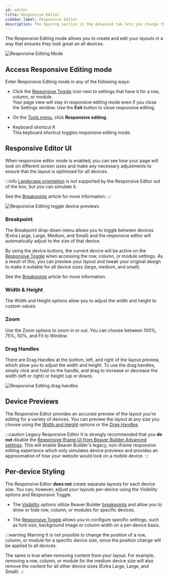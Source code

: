 ```yaml
---
id: editor
title: Responsive Editor
sidebar_label: Responsive Editor
description: The Spacing section in the Advanced tab lets you change the default margin and padding for rows and columns. For modules, you can change the default margin values only.
---
```


The Responsive Editing mode allows you to create and edit your layouts in a way that ensures they look great on all devices.

![Responsive Editing Mode](/img/beaver-builder/responsive-design--responsive-editor--1.jpg)

## Access Responsive Editing mode

Enter Responsive Editing mode in any of the following ways:

* Click the [Responsive Toggle](toggle.md) icon next to settings that have it for a row, column, or module.  
  Your page view will stay in responsive editing mode even if you close the Settings window. Use the **Exit** button to close responsive editing.

* On the [Tools menu](user-interface/tools-menu.md), click **Responsive editing**.

* Keyboard shortcut <kbd>R</kbd>  
  This keyboard shortcut toggles responsive editing mode.

## Responsive Editor UI

When responsive editor mode is enabled, you can see how your page will look on different screen sizes and make any necessary adjustments to ensure that the layout is optimized for all devices.

:::info
[Landscape orientation](breakpoints.md#landscape--portrait-orientation) is not supported by the Responsive Editor out of the box, but you can simulate it.

See the [Breakpoints](breakpoints.md#landscape--portrait-orientation) article for more information.
:::

![Responsive Editing toggle device previews](/img/beaver-builder/responsive-design--responsive-editor--2.jpg)

### Breakpoint

The Breakpoint drop-down menu allows you to toggle between devices (Extra Large, Large, Medium, and Small) and the responsive editor will automatically adjust to the size of that device.

By using the device buttons, the current device will be active on the [Responsive Toggle](toggle.md) when accessing the row, column, or module settings. As a result of this, you can preview your layout and tweak your original design to make it suitable for all device sizes (large, medium, and small).

See the [Breakpoints](breakpoints.md) article for more information.

### Width & Height

The Width and Height options allow you to adjust the width and height to custom values. 

### Zoom

Use the Zoom options to zoom in or out. You can choose between 100%, 75%, 50%, and Fit to Window.

### Drag Handles

There are Drag Handles at the bottom, left, and right of the layout preview, which allow you to adjust the width and height. To use the drag handles, simply click and hold on the handle, and drag to increase or decrease the width (left or right) or height (up or down).

![Responsive Editing drag handles](/img/beaver-builder/responsive-design--responsive-editor--3.jpg)

## Device Previews

The Responsive Editor provides an accurate preview of the layout you're editing for a variety of devices. You can preview the layout at any size you choose using the [Width and Height](#width--height) options or the [Drag Handles](#drag-handles).

:::caution Legacy Responsive Editor
It is strongly recommended that you **do not** disable the [Responsive Iframe UI from Beaver Builder Advanced settings](settings/advanced.md#responsive-iframe-ui). This will enable Beaver Builder's legacy, non-iframe responsive editing experience which only simulates device previews and provides an approximation of how your website would look on a mobile device.
:::

## Per-device Styling

The Responsive Editor **does not** create separate layouts for each device size. You can, however, adjust your layouts per-device using the Visibility options and Responsive Toggle.

* The [Visibility](advanced-tab/visibility.md#breakpoint) options utilize Beaver Builder [breakpoints](breakpoints.md) and allow you to show or hide row, column, or modules for specific devices.

* The [Responsive Toggle](toggle.md) allows you to configure specific settings, such as font size, background image or column width on a per-device basis.

:::warning Warning
It is not possible to change the position of a row, column, or module for a specific device size, since the position change will be applied to all devices.

The same is true when removing content from your layout. For example, removing a row, column, or module for the medium device size will also remove the content for all other device sizes (Extra Large, Large, and Small).
:::
